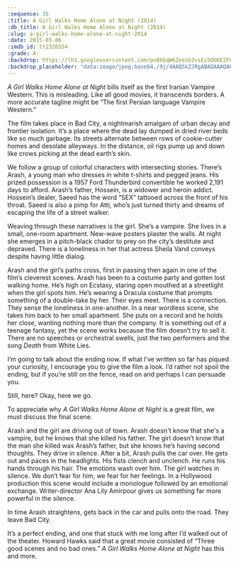 ```yaml
---
:sequence: 35
:title: A Girl Walks Home Alone at Night (2014)
:db_title: A Girl Walks Home Alone at Night (2014)
:slug: a-girl-walks-home-alone-at-night-2014
:date: 2015-03-06
:imdb_id: tt2326554
:grade: A-
:backdrop: https://lh3.googleusercontent.com/pu8hbqW6Zeezb3vsEy5OGKE2F0rK6bbD5nUYn2Dqs7-Uzt71trlcHYc1YmlyFG0iX18Npr4CVCIe=w1000-l75-rj
:backdrop_placeholder: "data:image/jpeg;base64,/9j/4AAQSkZJRgABAQAAAQABAAD/2wCEACgcHiMeGSgjISMtKygwPGRBPDc3PHtYXUlkkYCZlo+AjIqgtObDoKrarYqMyP/L2u71////m8H////6/+bx//gBKy0tMCkwajU1auyZgJns7Ozs7Ozs7Ozs7Ozs7Ozs7Ozs7Ozs7Ozs7Ozs7Ozs7Ozs7Ozs7Ozs7Ozs7Ozs7Ozs7P/AABEIAAsAFAMBIgACEQEDEQH/xAAXAAEAAwAAAAAAAAAAAAAAAAAFAAIE/8QAIhAAAgIBAgcBAAAAAAAAAAAAAQIAEQMxQRITISKhsfEE/8QAFAEBAAAAAAAAAAAAAAAAAAAAAP/EABQRAQAAAAAAAAAAAAAAAAAAAAD/2gAMAwEAAhEDEQA/AC1fvSj04r8zd+tiuChwEM1G9unyGaRLCx5ec3ox9QDbI3kl8yhczqooAkCSB//Z"
---
```

_A Girl Walks Home Alone at Night_ bills itself as the first Iranian Vampire Western. This is misleading. Like all good movies, it transcends borders. A more accurate tagline might be “The first Persian language Vampire Western.”

The film takes place in Bad City, a nightmarish amalgam of urban decay and frontier isolation. It’s a place where the dead lay dumped in dried river beds like so much garbage. Its streets alternate between rows of cookie-cutter homes and desolate alleyways. In the distance, oil rigs pump up and down like crows picking at the dead earth’s skin.

We follow a group of colorful characters with intersecting stories. There’s Arash, a young man who dresses in white t-shirts and pegged jeans. His prized possession is a 1957 Ford Thunderbird convertible he worked 2,191 days to afford. Arash’s father, Hossein, is a widower and heroin addict. Hossein’s dealer, Saeed has the word “SEX” tattooed across the front of his throat. Saeed is also a pimp for Atti, who’s just turned thirty and dreams of escaping the life of a street walker.

Weaving through these narratives is the girl. She’s a vampire. She lives in a small, one-room apartment. New-wave posters plaster the walls. At night she emerges in a pitch-black chador to prey on the city’s destitute and depraved. There is a loneliness in her that actress Sheila Vand conveys despite having little dialog.

Arash and the girl’s paths cross, first in passing then again in one of the film’s cleverest scenes. Arash has been to a costume party and gotten lost walking home. He’s high on Ecstasy, staring open mouthed at a streetlight when the girl spots him. He’s wearing a Dracula costume that prompts something of a double-take by her. Their eyes meet. There is a connection. They sense the loneliness in one-another. In a near wordless scene, she takes him back to her small apartment. She puts on a record and he holds her close, wanting nothing more than the company. It is something out of a teenage fantasy, yet the scene works because the film doesn’t try to sell it. There are no speeches or orchestral swells, just the two performers and the song _Death_ from White Lies.

I’m going to talk about the ending now. If what I’ve written so far has piqued your curiosity, I encourage you to give the film a look. I’d rather not spoil the ending, but if you’re still on the fence, read on and perhaps I can persuade you.

Still, here? Okay, here we go.

To appreciate why _A Girl Walks Home Alone at Night_ is a great film, we must discuss the final scene.

Arash and the girl are driving out of town. Arash doesn't know that she's a vampire, but he knows that she killed his father. The girl doesn’t know that the man she killed was Arash’s father, but she knows he’s having second thoughts. They drive in silence. After a bit, Arash pulls the car over. He gets out and paces in the headlights. His fists clench and unclench. He runs his hands through his hair. The emotions wash over him. The girl watches in silence. We don’t fear for him, we fear for her feelings. In a Hollywood production this scene would include a monologue followed by an emotional exchange. Writer-director Ana Lily Amirpour gives us something far more powerful in the silence.

In time Arash straightens, gets back in the car and pulls onto the road. They leave Bad City.

It’s a perfect ending, and one that stuck with me long after I’d walked out of the theater. Howard Hawks said that a great movie consisted of “Three good scenes and no bad ones.” _A Girl Walks Home Alone at Night_ has this and more.
